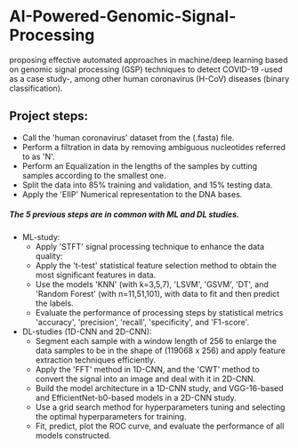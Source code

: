 # AI-Powered-Genomic-Signal-Processing
proposing effective automated approaches in machine/deep learning based on genomic signal processing (GSP) techniques to detect COVID-19 -used as a case study-, among other human coronavirus (H-CoV) diseases (binary classification).
## Project steps:
  
 - Call the 'human coronavirus' dataset from the (.fasta) file.
 - Perform a filtration in data by removing ambiguous nucleotides referred to as 'N'.
 - Perform an Equalization in the lengths of the samples by cutting samples according to the smallest one.
 - Split the data into 85% training and validation, and 15% testing data.
 - Apply the 'EIIP' Numerical representation to the DNA bases.
##### The 5 previous steps are in common with ML and DL studies.
 - ML-study:
    - Apply 'STFT' signal processing technique to enhance the data quality:
    - Apply the 't-test' statistical feature selection method to obtain the most significant features in data.
    - Use the models 'KNN' (with k=3,5,7), 'LSVM', 'GSVM', 'DT', and 'Random Forest' (with n=11,51,101), with data to fit and then predict the labels.
    - Evaluate the performance of processing steps by statistical metrics 'accuracy', 'precision', 'recall', 'specificity', and 'F1-score'.
 - DL-studies (1D-CNN and 2D-CNN):
    - Segment each sample with a window length of 256 to enlarge the data samples to be in the shape of (119068 x 256) and apply feature extraction techniques efficiently. 
    - Apply the 'FFT' method in 1D-CNN, and the 'CWT' method to convert the signal into an image and deal with it in 2D-CNN.
    - Build the model architecture in a 1D-CNN study, and VGG-16-based and EfficientNet-b0-based models in a 2D-CNN study.
    - Use a grid search method for hyperparameters tuning and selecting the optimal hyperparameters for training.
    - Fit, predict, plot the ROC curve, and evaluate the performance of all models constructed. 
     
     
     
    

